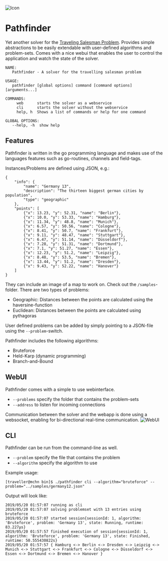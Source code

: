 ![Icon](https://hobbystudent.de/img/icon_s.png "Icon")

# Pathfinder
Yet another solver for the [Traveling Salesman Problem](https://en.wikipedia.org/wiki/Travelling_salesman_problem).
Provides simple abstractions to be easily extendable with user-defined algorithms and problem-sets. Comes with a
nice webui that enables the user to control the application and watch the state of the solver.

```
NAME:
   Pathfinder - A solver for the travelling salesman problem

USAGE:
   pathfinder [global options] command [command options] [arguments...]

COMMANDS:
     web      starts the solver as a webservice
     cli      starts the solver without the webservice
     help, h  Shows a list of commands or help for one command

GLOBAL OPTIONS:
   --help, -h  show help
```

## Features
Pathfinder is written in the go programming language and makes use of the languages features such as go-routines,
channels and field-tags.

Instances/Problems are defined using JSON, e.g.:
```
{
    "info": {
        "name": "Germany 13",
        "description": "The thirteen biggest german cities by population",
        "type": "geographic"
    },
    "points": [
        {"x": 13.23, "y": 52.31, "name": "Berlin"},
        {"x": 10.0, "y": 53.33, "name": "Hamburg"},
        {"x": 11.34, "y": 48.8, "name": "Munich"},
        {"x": 6.57, "y": 50.56, "name": "Cologne"},
        {"x": 8.41, "y": 50.7, "name": "Frankfurt"},
        {"x": 9.11, "y": 48.47, "name": "Stuttgart"},
        {"x": 6.47, "y": 51.14, "name": "Düsseldorf"},
        {"x": 7.28, "y": 51.31, "name": "Dortmund"},
        {"x": 7.1, "y": 51.27, "name": "Essen"},
        {"x": 12.23, "y": 51.2, "name": "Leipzig"},
        {"x": 8.48, "y": 53.5, "name": "Bremen"},
        {"x": 13.44, "y": 51.2, "name": "Dresden"},
        {"x": 9.43, "y": 52.22, "name": "Hanover"}
    ]
}
```
They can include an image of a map to work on. Check out the ```/samples```-folder.
There are two types of problems:
- Geographic: Distances between the points are calculated using the haversine-function
- Euclidean: Distances between the points are calculated using pythagoras

User defined problems can be added by simply pointing to a JSON-file using the ```--problem```-switch.

Pathfinder includes the following algorithms:
- Bruteforce
- Held-Karp (dynamic programming)
- Branch-and-Bound

## WebUI
Pathfinder comes with a simple to use webinterface. 
- ```--problems``` specify the folder that contains the problem-sets
- ```--address``` to listen for incoming connections

Communication between the solver and the webapp is done using a websocket, enabling for bi-directional 
real-time communication.
![WebUI](https://hobbystudent.de/img/pathfinder_s.png "WebUI")

## CLI
Pathfinder can be run from the command-line as well.
- ```--problem``` specify the file that contains the problem
- ```--algorithm``` specify the algorithm to use


Example usage:
```
[traveller@mchn bin]$ ./pathfinder cli --algorithm="bruteforce" --problem="../samples/germany12.json"
```
Output will look like:
```
2019/05/20 01:57:07 running as cli
2019/05/20 01:57:07 solving problemset with 13 entries using bruteforce
2019/05/20 01:57:07 started session{sessionId: 1, algorithm: 'Bruteforce', problem: 'Germany 13', state: Running, runtime: 83.227µs}
2019/05/20 01:57:57 finished execution of session{sessionId: 1, algorithm: 'Bruteforce', problem: 'Germany 13', state: Finished, runtime: 50.555430822s}
2019/05/20 01:57:57 { Hamburg <-> Berlin <-> Dresden <-> Leipzig <-> Munich <-> Stuttgart <-> Frankfurt <-> Cologne <-> Düsseldorf <-> Essen <-> Dortmund <-> Bremen <-> Hanover }
```
